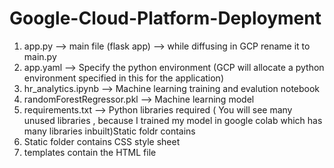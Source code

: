 # Google-Cloud-Platform-Deployment

1. app.py --> main file (flask app) --> while diffusing in GCP rename it to main.py
2. app.yaml --> Specify the python environment (GCP will allocate a python environment specified in this for the application)
3. hr_analytics.ipynb --> Machine learning training and evalution notebook 
4. randomForestRegressor.pkl --> Machine learning model
5. requirements.txt --> Python libraries required ( You will see many unused libraries , because I trained my model in google colab which has many libraries inbuilt)Static foldr contains 
6. Static folder contains CSS style sheet
7. templates contain the HTML file
